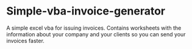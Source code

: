 # Simple-vba-invoice-generator
A simple excel vba for issuing invoices. Contains worksheets with the information about your company and your clients so you can send your invoices faster.
